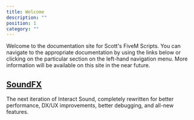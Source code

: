 ```yaml
---
title: Welcome
description: ""
position: 1
category: ""
---
```


Welcome to the documentation site for Scott's FiveM Scripts. You can navigate to the appropriate documentation by using the links below or clicking on the particular section on the left-hand navigation menu. More information will be available on this site in the near future.

## [SoundFX](/soundfx/introduction)

The next iteration of Interact Sound, completely rewritten for better performance, DX/UX improvements, better debugging, and all-new features.
